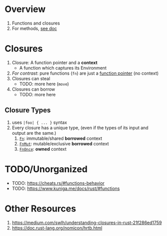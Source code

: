 # Overview
1. Functions and closures
1. For methods, [see doc](./methods.md)


# Closures
1. Closure: A function pointer and a **context**
    - A function which captures its Environment
1. *For contrast*: pure functions (`fn`) are just a [function pointer](https://doc.rust-lang.org/std/primitive.fn.html) (no context)
1. Closures can steal
    - TODO: more here (`move`)
1. Closures can borrow
    - TODO: more here

## Closure Types
1. uses `|foo| { ... }` syntax
1. Every closure has a unique type, (even if the types of its input and output are the same.)
    1. [`Fn`](https://doc.rust-lang.org/std/ops/trait.Fn.html): immutable/shared **borrowed** context
    1. [`FnMut`](https://doc.rust-lang.org/std/ops/trait.FnMut.html): mutable/exclusive **borrowed** context
    1. [`FnOnce`](https://doc.rust-lang.org/std/ops/trait.FnOnce.html): **owned** context


# TODO/Unorganized
- TODO: https://cheats.rs/#functions-behavior
- TODO: https://www.kuniga.me/docs/rust/#functions


# Other Resources
1. https://medium.com/swlh/understanding-closures-in-rust-21f286ed1759
1. https://doc.rust-lang.org/nomicon/hrtb.html
